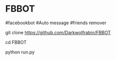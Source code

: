 # FBBOT
#facebookbot #Auto message #friends remover


git clone https://github.com/Darkwolfrabin/FBBOT 

cd FBBOT 

python run.py
